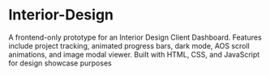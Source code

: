 # Interior-Design
A frontend-only prototype for an Interior Design Client Dashboard. Features include project tracking, animated progress bars, dark mode, AOS scroll animations, and image modal viewer. Built with HTML, CSS, and JavaScript for design showcase purposes
